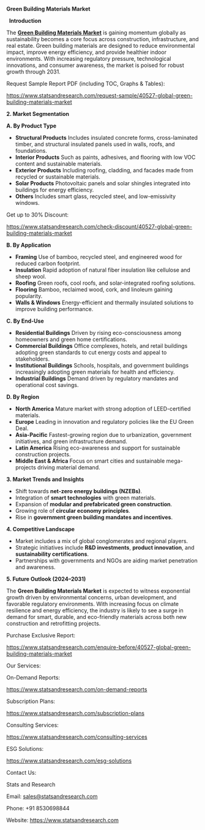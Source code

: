 ﻿**Green Building Materials Market** 

` `**Introduction**

The [**Green Building Materials Market**](https://www.statsandresearch.com/report/40527-global-green-building-materials-market) is gaining momentum globally as sustainability becomes a core focus across construction, infrastructure, and real estate. Green building materials are designed to reduce environmental impact, improve energy efficiency, and provide healthier indoor environments. With increasing regulatory pressure, technological innovations, and consumer awareness, the market is poised for robust growth through 2031.

Request Sample Report PDF (including TOC, Graphs & Tables):

<https://www.statsandresearch.com/request-sample/40527-global-green-building-materials-market>

**2. Market Segmentation**

**A. By Product Type**

- **Structural Products**
  Includes insulated concrete forms, cross-laminated timber, and structural insulated panels used in walls, roofs, and foundations.
- **Interior Products**
  Such as paints, adhesives, and flooring with low VOC content and sustainable materials.
- **Exterior Products**
  Including roofing, cladding, and facades made from recycled or sustainable materials.
- **Solar Products**
  Photovoltaic panels and solar shingles integrated into buildings for energy efficiency.
- **Others**
  Includes smart glass, recycled steel, and low-emissivity windows.

Get up to 30% Discount:

<https://www.statsandresearch.com/check-discount/40527-global-green-building-materials-market>

**B. By Application**

- **Framing**
  Use of bamboo, recycled steel, and engineered wood for reduced carbon footprint.
- **Insulation**
  Rapid adoption of natural fiber insulation like cellulose and sheep wool.
- **Roofing**
  Green roofs, cool roofs, and solar-integrated roofing solutions.
- **Flooring**
  Bamboo, reclaimed wood, cork, and linoleum gaining popularity.
- **Walls & Windows**
  Energy-efficient and thermally insulated solutions to improve building performance.

**C. By End-Use**

- **Residential Buildings**
  Driven by rising eco-consciousness among homeowners and green home certifications.
- **Commercial Buildings**
  Office complexes, hotels, and retail buildings adopting green standards to cut energy costs and appeal to stakeholders.
- **Institutional Buildings**
  Schools, hospitals, and government buildings increasingly adopting green materials for health and efficiency.
- **Industrial Buildings**
  Demand driven by regulatory mandates and operational cost savings.

**D. By Region**

- **North America**
  Mature market with strong adoption of LEED-certified materials.
- **Europe**
  Leading in innovation and regulatory policies like the EU Green Deal.
- **Asia-Pacific**
  Fastest-growing region due to urbanization, government initiatives, and green infrastructure demand.
- **Latin America**
  Rising eco-awareness and support for sustainable construction projects.
- **Middle East & Africa**
  Focus on smart cities and sustainable mega-projects driving material demand.

**3. Market Trends and Insights**

- Shift towards **net-zero energy buildings (NZEBs)**.
- Integration of **smart technologies** with green materials.
- Expansion of **modular and prefabricated green construction**.
- Growing role of **circular economy principles**.
- Rise in **government green building mandates and incentives**.

**4. Competitive Landscape**

- Market includes a mix of global conglomerates and regional players.
- Strategic initiatives include **R&D investments**, **product innovation**, and **sustainability certifications**.
- Partnerships with governments and NGOs are aiding market penetration and awareness.

**5. Future Outlook (2024–2031)**

The **Green Building Materials Market** is expected to witness exponential growth driven by environmental concerns, urban development, and favorable regulatory environments. With increasing focus on climate resilience and energy efficiency, the industry is likely to see a surge in demand for smart, durable, and eco-friendly materials across both new construction and retrofitting projects.

Purchase Exclusive Report:

<https://www.statsandresearch.com/enquire-before/40527-global-green-building-materials-market>



Our Services:

On-Demand Reports: 

<https://www.statsandresearch.com/on-demand-reports>

Subscription Plans: 

<https://www.statsandresearch.com/subscription-plans>

Consulting Services: 

<https://www.statsandresearch.com/consulting-services>

ESG Solutions:

<https://www.statsandresearch.com/esg-solutions>

Contact Us:

Stats and Research

Email: <sales@statsandresearch.com>

Phone: +91 8530698844

Website: <https://www.statsandresearch.com>







